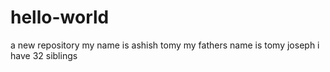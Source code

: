 # hello-world
a new repository
my name is ashish tomy
my fathers name is tomy joseph
i have 32 siblings
